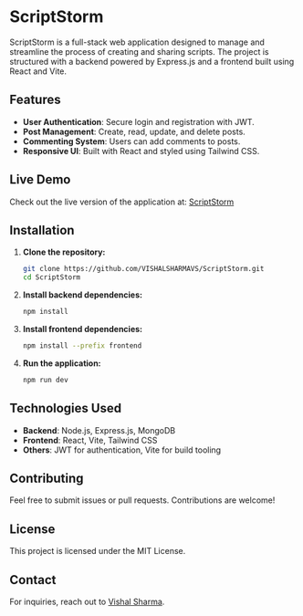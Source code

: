 # ScriptStorm

ScriptStorm is a full-stack web application designed to manage and streamline the process of creating and sharing scripts. The project is structured with a backend powered by Express.js and a frontend built using React and Vite.

## Features

- **User Authentication**: Secure login and registration with JWT.
- **Post Management**: Create, read, update, and delete posts.
- **Commenting System**: Users can add comments to posts.
- **Responsive UI**: Built with React and styled using Tailwind CSS.

## Live Demo

Check out the live version of the application at: [ScriptStorm](https://scriptstorm.onrender.com)

## Installation

1. **Clone the repository:**
   ```bash
   git clone https://github.com/VISHALSHARMAVS/ScriptStorm.git
   cd ScriptStorm
   ```

2. **Install backend dependencies:**
   ```bash
   npm install
   ```

3. **Install frontend dependencies:**
   ```bash
   npm install --prefix frontend
   ```

4. **Run the application:**
   ```bash
   npm run dev
   ```

## Technologies Used

- **Backend**: Node.js, Express.js, MongoDB
- **Frontend**: React, Vite, Tailwind CSS
- **Others**: JWT for authentication, Vite for build tooling

## Contributing

Feel free to submit issues or pull requests. Contributions are welcome!

## License

This project is licensed under the MIT License.

## Contact

For inquiries, reach out to [Vishal Sharma](https://github.com/VISHALSHARMAVS).
